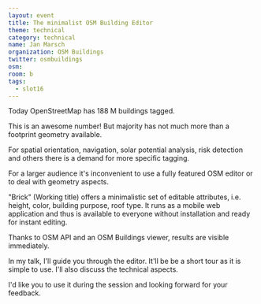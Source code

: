 ```yaml
---
layout: event
title: The minimalist OSM Building Editor
theme: technical
category: technical
name: Jan Marsch
organization: OSM Buildings
twitter: osmbuildings
osm:
room: b
tags:
  - slot16
---
```

Today OpenStreetMap has 188 M buildings tagged.

This is an awesome number! But majority has not much more than a footprint geometry available.

For spatial orientation, navigation, solar potential analysis, risk detection and others there is a demand for more specific tagging.

For a larger audience it's inconvenient to use a fully featured OSM editor or to deal with geometry aspects.

"Brick" (Working title) offers a minimalistic set of editable attributes, i.e. height, color, building purpose, roof type.
It runs as a mobile web application and thus is available to everyone without installation and ready for instant editing.

Thanks to OSM API and an OSM Buildings viewer, results are visible immediately.

In my talk, I'll guide you through the editor. It'll be be a short tour as it is simple to use. I'll also discuss the technical aspects.

I'd like you to use it during the session and looking forward for your feedback.
